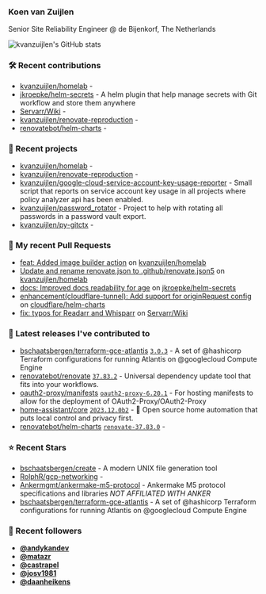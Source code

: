 ### Koen van Zuijlen

Senior Site Reliability Engineer @ de Bijenkorf, The Netherlands

![kvanzuijlen's GitHub stats](https://github-readme-stats.vercel.app/api?username=kvanzuijlen&show=reviews,discussions_started,discussions_answered,prs_merged,prs_merged_percentage&show_icons=true&theme=dark&cache_seconds=86400)

### 🛠️ Recent contributions

- [kvanzuijlen/homelab](https://github.com/kvanzuijlen/homelab) - 
- [jkroepke/helm-secrets](https://github.com/jkroepke/helm-secrets) - A helm plugin that help manage secrets with Git workflow and store them anywhere
- [Servarr/Wiki](https://github.com/Servarr/Wiki) - 
- [kvanzuijlen/renovate-reproduction](https://github.com/kvanzuijlen/renovate-reproduction) - 
- [renovatebot/helm-charts](https://github.com/renovatebot/helm-charts) - 

### 🌱 Recent projects

- [kvanzuijlen/homelab](https://github.com/kvanzuijlen/homelab) - 
- [kvanzuijlen/renovate-reproduction](https://github.com/kvanzuijlen/renovate-reproduction) - 
- [kvanzuijlen/google-cloud-service-account-key-usage-reporter](https://github.com/kvanzuijlen/google-cloud-service-account-key-usage-reporter) - Small script that reports on service account key usage in all projects where policy analyzer api has been enabled.
- [kvanzuijlen/password_rotator](https://github.com/kvanzuijlen/password_rotator) - Project to help with rotating all passwords in a password vault export.
- [kvanzuijlen/py-gitctx](https://github.com/kvanzuijlen/py-gitctx) - 

### 🚧 My recent Pull Requests

- [feat: Added image builder action](https://github.com/kvanzuijlen/homelab/pull/7) on [kvanzuijlen/homelab](https://github.com/kvanzuijlen/homelab)
- [Update and rename renovate.json to .github/renovate.json5](https://github.com/kvanzuijlen/homelab/pull/3) on [kvanzuijlen/homelab](https://github.com/kvanzuijlen/homelab)
- [docs: Improved docs readability for age](https://github.com/jkroepke/helm-secrets/pull/422) on [jkroepke/helm-secrets](https://github.com/jkroepke/helm-secrets)
- [enhancement(cloudflare-tunnel): Add support for originRequest config](https://github.com/cloudflare/helm-charts/pull/61) on [cloudflare/helm-charts](https://github.com/cloudflare/helm-charts)
- [fix: typos for Readarr and Whisparr](https://github.com/Servarr/Wiki/pull/277) on [Servarr/Wiki](https://github.com/Servarr/Wiki)

### 🚀 Latest releases I've contributed to

- [bschaatsbergen/terraform-gce-atlantis](https://github.com/bschaatsbergen/terraform-gce-atlantis) [`3.0.3`](https://github.com/bschaatsbergen/terraform-gce-atlantis/releases/tag/3.0.3) - A set of @hashicorp Terraform configurations for running Atlantis on @googlecloud Compute Engine
- [renovatebot/renovate](https://github.com/renovatebot/renovate) [`37.83.2`](https://github.com/renovatebot/renovate/releases/tag/37.83.2) - Universal dependency update tool that fits into your workflows.
- [oauth2-proxy/manifests](https://github.com/oauth2-proxy/manifests) [`oauth2-proxy-6.20.1`](https://github.com/oauth2-proxy/manifests/releases/tag/oauth2-proxy-6.20.1) - For hosting manifests to allow for the deployment of OAuth2-Proxy/OAuth2-Proxy
- [home-assistant/core](https://github.com/home-assistant/core) [`2023.12.0b2`](https://github.com/home-assistant/core/releases/tag/2023.12.0b2) - :house_with_garden: Open source home automation that puts local control and privacy first.
- [renovatebot/helm-charts](https://github.com/renovatebot/helm-charts) [`renovate-37.83.0`](https://github.com/renovatebot/helm-charts/releases/tag/renovate-37.83.0) - 

### ⭐ Recent Stars

- [bschaatsbergen/create](https://github.com/bschaatsbergen/create) - A modern UNIX file generation tool
- [RolphR/gcp-networking](https://github.com/RolphR/gcp-networking) - 
- [Ankermgmt/ankermake-m5-protocol](https://github.com/Ankermgmt/ankermake-m5-protocol) - Ankermake M5 protocol specifications and libraries *NOT AFFILIATED WITH ANKER*
- [bschaatsbergen/terraform-gce-atlantis](https://github.com/bschaatsbergen/terraform-gce-atlantis) - A set of @hashicorp Terraform configurations for running Atlantis on @googlecloud Compute Engine

### 👀 Recent followers

- [**@andykandev**](https://github.com/andykandev)
- [**@matazr**](https://github.com/matazr)
- [**@castrapel**](https://github.com/castrapel)
- [**@josv1981**](https://github.com/josv1981)
- [**@daanheikens**](https://github.com/daanheikens)
